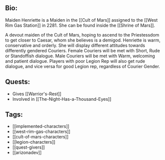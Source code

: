 ## Bio:

Maiden Henriette is a Maiden in the [[Cult of Mars]] assigned to the [[West Rim Gas Station]] in 2281. She can be found inside the [[Shrine of Mars]]. 

A devout maiden of the Cult of Mars, hoping to ascend to the Priestessdom to get closer to Caesar, whom she believes is a demigod. Henriette is warm, conservative and orderly. She will display different attitudes towards differently gendered Couriers. Female Couriers will be met with Short, Rude or Standoffish dialogue. Male Couriers will be met with Warm, welcoming and patient dialogue. Players with poor Legion Rep will also get rude dialogue, and vice versa for good Legion rep, regardless of Courier Gender.

## Quests:

- Gives [[Warrior's-Rest]]
- Involved in [[The-Night-Has-a-Thousand-Eyes]]

## Tags:

- [[implemented-characters]]
- [[west-rim-gas-characters]]
- [[cult-of-mars-characters]]
- [[legion-characters]]
- [[quest-givers]]
- [[arizonadev]]